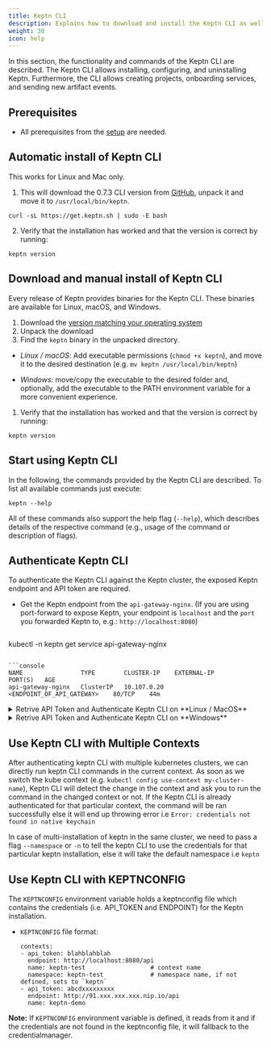 ```yaml
---
title: Keptn CLI
description: Explains how to download and install the Keptn CLI as well as which commands are available.
weight: 30
icon: help
---
```


In this section, the functionality and commands of the Keptn CLI are described. The Keptn CLI allows installing, configuring, and
uninstalling Keptn. Furthermore, the CLI allows creating projects, onboarding services, and sending new artifact events.

## Prerequisites
- All prerequisites from the [setup](../../operate/install/#prerequisites) are needed.

## Automatic install of Keptn CLI

This works for Linux and Mac only.

1. This will download the 0.7.3 CLI version from [GitHub](https://github.com/keptn/keptn/releases), unpack it and move it to `/usr/local/bin/keptn`.
```console
curl -sL https://get.keptn.sh | sudo -E bash
```

2. Verify that the installation has worked and that the version is correct by running:
```console
keptn version
```

## Download and manual install of Keptn CLI
Every release of Keptn provides binaries for the Keptn CLI. These binaries are available for Linux, macOS, and Windows.

1. Download the [version matching your operating system](https://github.com/keptn/keptn/releases/)
1. Unpack the download
1. Find the `keptn` binary in the unpacked directory.
  - *Linux / macOS*: Add executable permissions (``chmod +x keptn``), and move it to the desired destination (e.g. `mv keptn /usr/local/bin/keptn`)

  - *Windows*: move/copy the executable to the desired folder and, optionally, add the executable to the PATH environment variable for a more convenient experience.

1. Verify that the installation has worked and that the version is correct by running:
```console
keptn version
```

## Start using Keptn CLI

In the following, the commands provided by the Keptn CLI are described. To list all available commands just execute:
    
```console
keptn --help
```

All of these commands also support the help flag (`--help`), which describes details of the respective command (e.g., usage of the command or description of flags).

## Authenticate Keptn CLI

To authenticate the Keptn CLI against the Keptn cluster, the exposed Keptn endpoint and API token are required. 

* Get the Keptn endpoint from the `api-gateway-nginx`. (If you are using port-forward to expose Keptn, your endpoint is `localhost` and the `port` you forwarded Keptn to, e.g.: `http://localhost:8080`) 

  ```console
kubectl -n keptn get service api-gateway-nginx
  ```

  ```console
NAME                TYPE        CLUSTER-IP    EXTERNAL-IP                  PORT(S)   AGE
api-gateway-nginx   ClusterIP   10.107.0.20   <ENDPOINT_OF_API_GATEWAY>    80/TCP    44m
  ```

<details><summary>Retrive API Token and Authenticate Keptn CLI on **Linux / MacOS**</summary>
<p>

* Set the environment variable `KEPTN_ENDPOINT`:

```console
KEPTN_ENDPOINT=<ENDPOINT_OF_API_GATEWAY>
```

* Set the environment variable `KEPTN_API_TOKEN`:

```console
KEPTN_API_TOKEN=$(kubectl get secret keptn-api-token -n keptn -ojsonpath={.data.keptn-api-token} | base64 --decode)
```

* To authenticate the CLI against the Keptn cluster, use the [keptn auth](../../reference/cli/commands/keptn_auth) command:

```console
keptn auth --endpoint=$KEPTN_ENDPOINT --api-token=$KEPTN_API_TOKEN
```

**Note**: If you receive a warning `Using a file-based storage for the key because the password-store seems to be not set up.` this is because a password store could not be found in your environment. In this case, the credentials are stored in `~/.keptn/.password-store` in your home directory.
</p>
</details>

<details><summary>Retrive API Token and Authenticate Keptn CLI on **Windows**</summary>
<p>

Please expand the corresponding section matching your CLI tool:

<details><summary>PowerShell</summary>
<p>

For the Windows PowerShell, a small script is provided that installs the `PSYaml` module and sets the environment variables.

* Set the environment variable `KEPTN_ENDPOINT`:

```console
$Env:KEPTN_ENDPOINT = '<ENDPOINT_OF_API_GATEWAY>'
```

* Copy the following snippet and paste it in the PowerShell. The snippet retrieves the API token and sets the environment variable `KEPTN_API_TOKEN`:

```
$tokenEncoded = $(kubectl get secret keptn-api-token -n keptn -ojsonpath='{.data.keptn-api-token}')
$Env:KEPTN_API_TOKEN = [System.Text.Encoding]::UTF8.GetString([System.Convert]::FromBase64String($tokenEncoded))
```

* To authenticate the CLI against the Keptn cluster, use the [keptn auth](../../reference/cli/commands/keptn_auth) command:

```
keptn auth --endpoint=$Env:KEPTN_ENDPOINT --api-token=$Env:KEPTN_API_TOKEN
```

</p>
</details>

<details><summary>Command Line</summary>
<p>

In the Windows Command Line, a couple of steps are necessary.

* Set the environment variable `KEPTN_ENDPOINT`:

```console
set KEPTN_ENDPOINT=<ENDPOINT_OF_API_GATEWAY>
```

* Get the Keptn API Token encoded in base64:

```console
kubectl get secret keptn-api-token -n keptn -ojsonpath={.data.keptn-api-token}
```

```console
abcdefghijkladfaea
```

* Take the encoded API token - it is the value from the key `keptn-api-token` (in this example, it is `abcdefghijkladfaea`) and save it in a text file, e.g., `keptn-api-token-base64.txt`

* Decode the file:

```
certutil -decode keptn-api-token-base64.txt keptn-api-token.txt
```

* Open the newly created file `keptn-api-token.txt`, copy the value and paste it into the next command:

```
set KEPTN_API_TOKEN=keptn-api-token
```

* To authenticate the CLI against the Keptn cluster, use the [keptn auth](../../reference/cli/commands/keptn_auth) command:

```
keptn.exe auth --endpoint=%KEPTN_ENDPOINT% --api-token=%KEPTN_API_TOKEN%
```

</p>
</details>
</p>
</details>

## Use Keptn CLI with Multiple Contexts

After authenticating keptn CLI with multiple kubernetes clusters, we can directly run keptn CLI commands in the current context. As soon as we switch the kube context (e.g. `kubectl config use-context my-cluster-name`), Keptn CLI will detect the change in the context and ask you to run the command in the changed context or not. If the Keptn CLI is already authenticated for that particular context, the command will be ran successfully else it will end up throwing error i.e `Error: credentials not found in native keychain`

In case of multi-installation of keptn in the same cluster, we need to pass a flag `--namespace` or `-n` to tell the keptn CLI to use the credentials for that particular keptn installation, else it will take the default namespace i.e `keptn`

## Use Keptn CLI with KEPTNCONFIG

The `KEPTNCONFIG` environment variable holds a keptnconfig file which contains the credentials (i.e. API_TOKEN and ENDPOINT) for the Keptn installation.

* `KEPTNCONFIG` file format:

  ```
  contexts:     
  - api_token: blahblahblah
    endpoint: http://localhost:8080/api
    name: keptn-test                  # context name                    
    namespace: keptn-test             # namespace name, if not defined, sets to `keptn`
  - api_token: abcdxxxxxxxxx
    endpoint: http://91.xxx.xxx.xxx.nip.io/api
    name: keptn-demo        
  ```

**Note:** If `KEPTNCONFIG` environment variable is defined, it reads from it and if the credentials are not found in the keptnconfig file, it will fallback to the credentialmanager.
